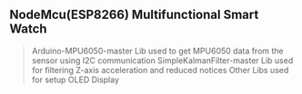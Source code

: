 ## NodeMcu(ESP8266) Multifunctional Smart Watch

> Arduino-MPU6050-master Lib used to get MPU6050 data from the sensor using I2C communication
> SimpleKalmanFilter-master Lib used for filtering Z-axis acceleration and reduced notices
> Other Libs used for setup OLED Display 
